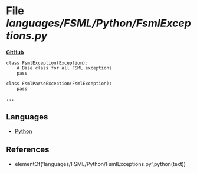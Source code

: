 # File _languages/FSML/Python/FsmlExceptions.py_
**[GitHub](https://github.com/softlang/yas/blob/master/languages/FSML/Python/FsmlExceptions.py)**
```
class FsmlException(Exception):
    # Base class for all FSML exceptions
    pass

class FsmlParseException(FsmlException):
    pass

...
```

## Languages
* [Python](../languages/Python.md)

## References
* elementOf('languages/FSML/Python/FsmlExceptions.py',python(text))
